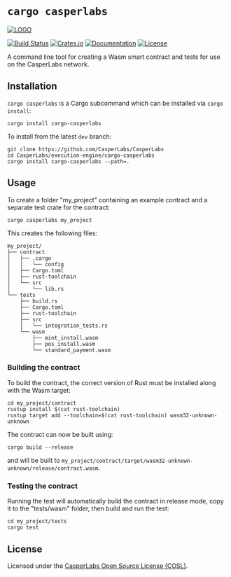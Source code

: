 # `cargo casperlabs`

[![LOGO](https://raw.githubusercontent.com/CasperLabs/CasperLabs/master/CasperLabs_Logo_Horizontal_RGB.png)](https://casperlabs.io/)

[![Build Status](https://drone-auto.casperlabs.io/api/badges/CasperLabs/CasperLabs/status.svg?branch=dev)](http://drone-auto.casperlabs.io/CasperLabs/CasperLabs)
[![Crates.io](https://img.shields.io/crates/v/cargo-casperlabs)](https://crates.io/crates/cargo-casperlabs)
[![Documentation](https://docs.rs/cargo-casperlabs/badge.svg)](https://docs.rs/cargo-casperlabs)
[![License](https://img.shields.io/badge/license-COSL-blue.svg)](https://github.com/CasperLabs/CasperLabs/blob/master/LICENSE)

A command line tool for creating a Wasm smart contract and tests for use on the CasperLabs network.

## Installation

`cargo casperlabs` is a Cargo subcommand which can be installed via `cargo install`:

```
cargo install cargo-casperlabs
```

To install from the latest `dev` branch:

```
git clone https://github.com/CasperLabs/CasperLabs
cd CasperLabs/execution-engine/cargo-casperlabs
cargo install cargo-casperlabs --path=.
```

## Usage

To create a folder "my_project" containing an example contract and a separate test crate for the contract:

```
cargo casperlabs my_project
```

This creates the following files:

```
my_project/
├── contract
│   ├── .cargo
│   │   └── config
│   ├── Cargo.toml
│   ├── rust-toolchain
│   └── src
│       └── lib.rs
└── tests
    ├── build.rs
    ├── Cargo.toml
    ├── rust-toolchain
    ├── src
    │   └── integration_tests.rs
    └── wasm
        ├── mint_install.wasm
        ├── pos_install.wasm
        └── standard_payment.wasm
```

### Building the contract

To build the contract, the correct version of Rust must be installed along with the Wasm target:

```
cd my_project/contract
rustup install $(cat rust-toolchain)
rustup target add --toolchain=$(cat rust-toolchain) wasm32-unknown-unknown
```

The contract can now be built using:

```
cargo build --release
```

and will be built to `my_project/contract/target/wasm32-unknown-unknown/release/contract.wasm`.

### Testing the contract

Running the test will automatically build the contract in release mode, copy it to the "tests/wasm" folder, then build
and run the test:

```
cd my_project/tests
cargo test
```

## License

Licensed under the [CasperLabs Open Source License (COSL)](https://github.com/CasperLabs/CasperLabs/blob/master/LICENSE).
